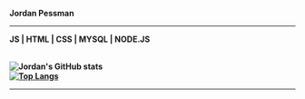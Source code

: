 <b>Jordan Pessman
<hr>
<b>JS | HTML | CSS | MYSQL | NODE.JS
<br>
<br>
  
![Jordan's GitHub stats](https://github-readme-stats.vercel.app/api?username=JordanPessman&show_icons=true&theme=cobalt)
<br>
[![Top Langs](https://github-readme-stats.vercel.app/api/top-langs/?username=JordanPessman&layout=compact&theme=cobalt)](https://github.com/JordanPessman/github-readme-stats)
<br>
<hr>
